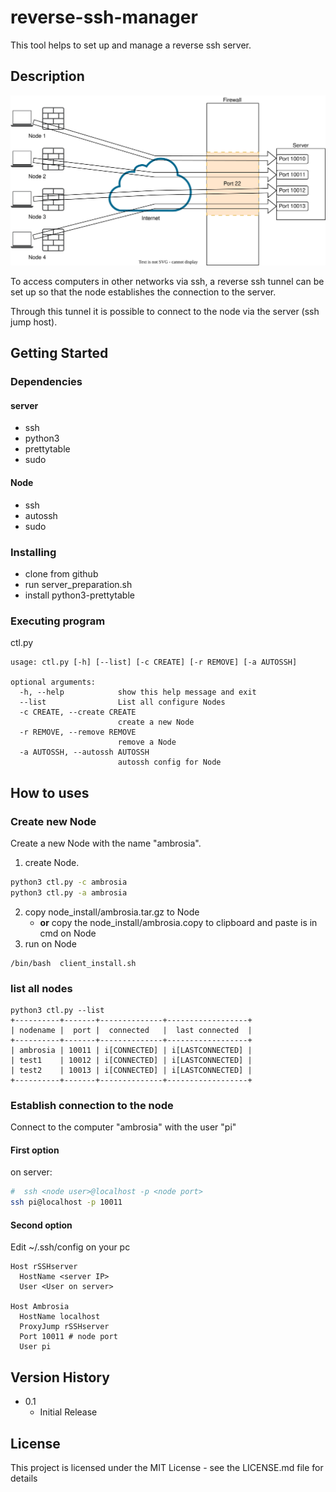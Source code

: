 # reverse-ssh-manager

This tool helps to set up and manage a reverse ssh server.  

## Description
<img src="./struct.drawio.svg">

To access computers in other networks via ssh, a reverse ssh tunnel can be set up so that the node establishes the connection to the server. 

Through this tunnel it is possible to connect to the node via the server (ssh jump host).

## Getting Started

### Dependencies

#### server 
   * ssh 
   * python3
   * prettytable
   * sudo 

#### Node
   * ssh    
   * autossh
   * sudo 


### Installing

* clone from github
* run server_preparation.sh 
* install python3-prettytable

### Executing program

ctl.py

```
usage: ctl.py [-h] [--list] [-c CREATE] [-r REMOVE] [-a AUTOSSH]

optional arguments:
  -h, --help            show this help message and exit
  --list                List all configure Nodes
  -c CREATE, --create CREATE
                        create a new Node
  -r REMOVE, --remove REMOVE
                        remove a Node
  -a AUTOSSH, --autossh AUTOSSH
                        autossh config for Node
```
## How to uses
### Create new Node
Create a new Node with the name "ambrosia".

1. create Node. 
```bash
python3 ctl.py -c ambrosia
python3 ctl.py -a ambrosia
```
2. copy node_install/ambrosia.tar.gz to Node
   -  **or** copy the node_install/ambrosia.copy to clipboard and paste is in cmd on Node 
3. run on Node 
```
/bin/bash  client_install.sh
```
### list all nodes
```
python3 ctl.py --list
+----------+-------+--------------+------------------+
| nodename |  port |  connected   |  last connected  |
+----------+-------+--------------+------------------+
| ambrosia | 10011 | i[CONNECTED] | i[LASTCONNECTED] |
| test1    | 10012 | i[CONNECTED] | i[LASTCONNECTED] |
| test2    | 10013 | i[CONNECTED] | i[LASTCONNECTED] |
+----------+-------+--------------+------------------+
```
### Establish connection to the node

Connect to the computer "ambrosia" with the user "pi" 

#### First option
on server: 
```bash
#  ssh <node user>@localhost -p <node port>
ssh pi@localhost -p 10011
```
#### Second option

Edit ~/.ssh/config on your pc
```
Host rSSHserver
  HostName <server IP>
  User <User on server>

Host Ambrosia
  HostName localhost 
  ProxyJump rSSHserver
  Port 10011 # node port
  User pi
```


## Version History

* 0.1
    * Initial Release

## License

This project is licensed under the MIT License - see the LICENSE.md file for details
